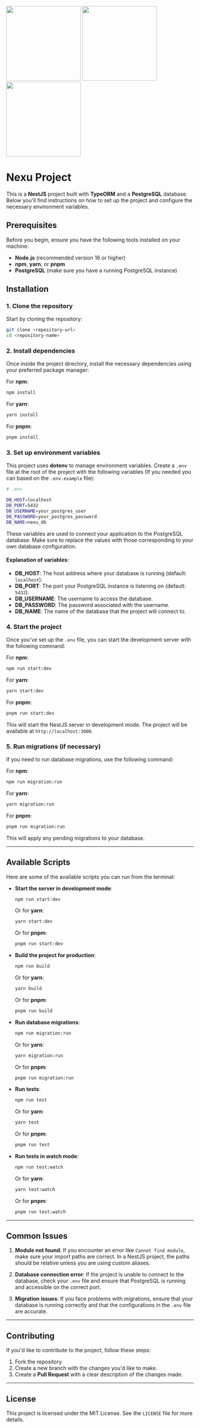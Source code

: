 <img src="https://encrypted-tbn0.gstatic.com/images?q=tbn:ANd9GcRuYoubdEtrE9C4RHowyZVbg8_xoFwLzAvnXcftUqWnm2PzbbC5l3Gv6W93B2_w-FesAqw&usqp=CAU)" width="200" height="200" />
<img src="https://docs.nestjs.com/assets/logo-small-gradient.svg" width="200" height="200" />
<img src="https://velog.velcdn.com/images/this_summer/post/8491073d-2b96-4097-8115-efadbae4adbd/image.png" width="200" height="200" />

# Nexu Project

This is a **NestJS** project built with **TypeORM** and a **PostgreSQL** database. Below you'll find instructions on how to set up the project and configure the necessary environment variables.

## Prerequisites

Before you begin, ensure you have the following tools installed on your machine:

- **Node.js** (recommended version 16 or higher)
- **npm**, **yarn**, or **pnpm**
- **PostgreSQL** (make sure you have a running PostgreSQL instance)

## Installation

### 1. Clone the repository

Start by cloning the repository:

```bash
git clone <repository-url>
cd <repository-name>
```

### 2. Install dependencies

Once inside the project directory, install the necessary dependencies using your preferred package manager:

For **npm**:

```bash
npm install
```

For **yarn**:

```bash
yarn install
```

For **pnpm**:

```bash
pnpm install
```

### 3. Set up environment variables

This project uses **dotenv** to manage environment variables. Create a `.env` file at the root of the project with the following variables (If you needed you can based on the `.env.example` file):

```bash
# .env

DB_HOST=localhost
DB_PORT=5432
DB_USERNAME=your_postgres_user
DB_PASSWORD=your_postgres_password
DB_NAME=nexu_db
```

These variables are used to connect your application to the PostgreSQL database. Make sure to replace the values with those corresponding to your own database configuration.

#### Explanation of variables:

- **DB_HOST**: The host address where your database is running (default: `localhost`).
- **DB_PORT**: The port your PostgreSQL instance is listening on (default: `5432`).
- **DB_USERNAME**: The username to access the database.
- **DB_PASSWORD**: The password associated with the username.
- **DB_NAME**: The name of the database that the project will connect to.

### 4. Start the project

Once you've set up the `.env` file, you can start the development server with the following command:

For **npm**:

```bash
npm run start:dev
```

For **yarn**:

```bash
yarn start:dev
```

For **pnpm**:

```bash
pnpm run start:dev
```

This will start the NestJS server in development mode. The project will be available at `http://localhost:3000`.

### 5. Run migrations (if necessary)

If you need to run database migrations, use the following command:

For **npm**:

```bash
npm run migration:run
```

For **yarn**:

```bash
yarn migration:run
```

For **pnpm**:

```bash
pnpm run migration:run
```

This will apply any pending migrations to your database.

---

## Available Scripts

Here are some of the available scripts you can run from the terminal:

- **Start the server in development mode**:

  ```bash
  npm run start:dev
  ```

  Or for **yarn**:

  ```bash
  yarn start:dev
  ```

  Or for **pnpm**:

  ```bash
  pnpm run start:dev
  ```

- **Build the project for production**:

  ```bash
  npm run build
  ```

  Or for **yarn**:

  ```bash
  yarn build
  ```

  Or for **pnpm**:

  ```bash
  pnpm run build
  ```

- **Run database migrations**:

  ```bash
  npm run migration:run
  ```

  Or for **yarn**:

  ```bash
  yarn migration:run
  ```

  Or for **pnpm**:

  ```bash
  pnpm run migration:run
  ```

- **Run tests**:

  ```bash
  npm run test
  ```

  Or for **yarn**:

  ```bash
  yarn test
  ```

  Or for **pnpm**:

  ```bash
  pnpm run test
  ```

- **Run tests in watch mode**:

  ```bash
  npm run test:watch
  ```

  Or for **yarn**:

  ```bash
  yarn test:watch
  ```

  Or for **pnpm**:

  ```bash
  pnpm run test:watch
  ```

---

## Common Issues

1. **Module not found**:
   If you encounter an error like `Cannot find module`, make sure your import paths are correct. In a NestJS project, the paths should be relative unless you are using custom aliases.

2. **Database connection error**:
   If the project is unable to connect to the database, check your `.env` file and ensure that PostgreSQL is running and accessible on the correct port.

3. **Migration issues**:
   If you face problems with migrations, ensure that your database is running correctly and that the configurations in the `.env` file are accurate.

---

## Contributing

If you'd like to contribute to the project, follow these steps:

1. Fork the repository.
2. Create a new branch with the changes you'd like to make.
3. Create a **Pull Request** with a clear description of the changes made.

---

## License

This project is licensed under the MIT License. See the `LICENSE` file for more details.
